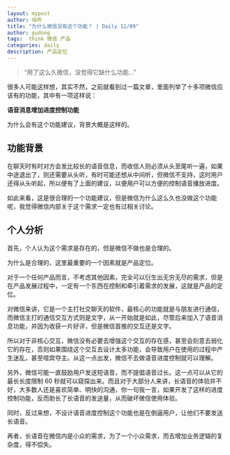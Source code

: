 ```yaml
---
layout: mypost
author: 咕咚
title: "为什么微信没有这个功能？ | Daily 12/09"
author: gudong
tags:  think 微信 产品
categories: daily
description: 产品定位
---
```


> “用了这么久微信，没觉得它缺什么功能…”

很多人可能这样想，其实不然，之前就看到过一篇文章，里面列举了十多项微信应该有的功能，其中有一项这样说：

**语音消息增加进度控制功能**

为什么会有这个功能建议，背景大概是这样的。

## 功能背景
在聊天时有时对方会发比较长的语音信息，而收信人则必须从头至尾听一遍，如果中途退出了，则还需要从头听，有时可能还想从中间听，但微信不支持，这时用户还得从头听起，所以便有了上面的建议，以便用户可以方便的控制语音播放进度。

如此来看，这是很合理的一个功能建议，但是微信为什么这么久也没做这个功能呢，我觉得微信内部关于这个需求一定也有过相关讨论。

## 个人分析
首先，个人认为这个需求是存在的，但是微信不做也是合理的。

为什么是合理的，这里最重要的一个因素就是产品定位。

对于一个任何产品而言，不考虑其他因素，完全可以衍生出无穷无尽的需求，但是在产品发展过程中，一定有一个东西在控制和牵引着需求的发展，这就是产品的定位。

对微信来讲，它是一个主打社交聊天的软件，最核心的功能就是与朋友进行通信，而微信主打的通信交互方式则是文字，从一开始就是如此，尽管后来加入了语音消息功能，并因为收获一片好评，但是微信首推的交互还是文字。

所以对于非核心交互，微信没有必要去增强这个交互的存在感，甚至会刻意去弱化它的存在，否则如果围绕这个交互去设计太多功能，会导致用户在使用的过程中产生迷乱，甚至喧宾夺主。从这一点出发，微信不去做语音进度控制就可以理解。

另外，微信可能一直鼓励用户发送短语音，而不提倡语音过长。这一点可以从它的最长长度限制 60 秒就可以窥探出来。而且对于大部分人来讲，长语音的体验并不好，大多数人还是喜欢简单、明快的沟通，你一句我一言，如果开发了这样的进度控制功能，反而助长了长语音的发送量，从而破坏微信使用体验。

同时，反过来想，不设计语音进度控制这个功能也是在倒逼用户，让他们不要发送长语音。

再者，长语音在微信内是小众的需求，为了一个小众需求，而去增加业务逻辑的复杂度，得不偿失。
